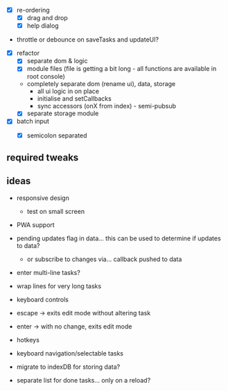 - [x] re-ordering
    - [x] drag and drop
    - [x] help dialog

- throttle or debounce on saveTasks and updateUI?

- [x] refactor
    - [x] separate dom & logic
    - [x] module files (file is getting a bit long - all functions are available in root console)
    - completely separate dom (rename ui), data, storage
        - all ui logic in on place
        - initialise and setCallbacks
        - sync accessors (onX from index) - semi-pubsub
    - [x] separate storage module

- [x] batch input
    - [x] semicolon separated


## required tweaks

## ideas


- responsive design
    - test on small screen

- PWA support

- pending updates flag in data... this can be used to determine if updates to data?
    - or subscribe to changes via... callback pushed to data
- enter multi-line tasks?
- wrap lines for very long tasks

- keyboard controls
- escape -> exits edit mode without altering task
- enter -> with no change, exits edit mode

- hotkeys
- keyboard navigation/selectable tasks

- migrate to indexDB for storing data?

- separate list for done tasks... only on a reload?